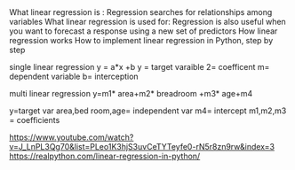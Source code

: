 ##
What linear regression is : Regression searches for relationships among variables
What linear regression is used for: Regression is also useful when you want to forecast a response using a new set of predictors
How linear regression works
How to implement linear regression in Python, step by step

single linear regression 
y = a*x +b
y = target varaible
2= coefficent
m= dependent variable
b= interception 

multi linear regression 
y=m1* area+m2* breadroom +m3* age+m4

y=target var
area,bed room,age= independent var
m4= intercept
m1,m2,m3 = coefficients

https://www.youtube.com/watch?v=J_LnPL3Qg70&list=PLeo1K3hjS3uvCeTYTeyfe0-rN5r8zn9rw&index=3
https://realpython.com/linear-regression-in-python/
